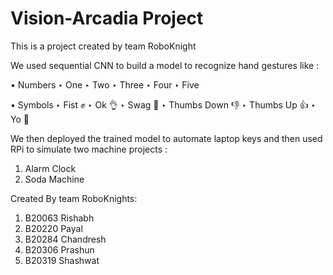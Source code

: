 # Vision-Arcadia Project
This is a project created by team RoboKnight

We used sequential CNN to build a model to recognize hand gestures like :

• Numbers
  ‣ One
  ‣ Two
  ‣ Three
  ‣ Four
  ‣ Five
  
• Symbols
  ‣ Fist ✊
  ‣ Ok 👌
  ‣ Swag 🤘
  ‣ Thumbs Down 👎
  ‣ Thumbs Up 👍
  ‣ Yo 🤟

We then deployed the trained model to automate laptop keys and then used RPi to simulate two machine projects :
  1) Alarm Clock
  2) Soda Machine


Created By team RoboKnights: 
1. B20063 Rishabh 
2. B20220 Payal 
3. B20284 Chandresh 
4. B20306 Prashun 
5. B20319 Shashwat
